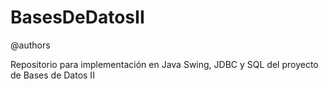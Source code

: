 # BasesDeDatosII
@authors
  
Repositorio para implementación en Java Swing, JDBC y SQL del proyecto de Bases de Datos II 
